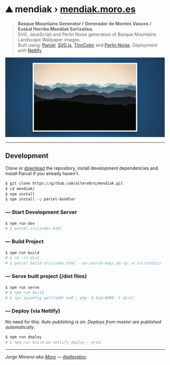 # ⛰️ mendiak &rsaquo; [mendiak.moro.es](https://mendiak.moro.es)

> **Basque Mountains Generator / Generador de Montes Vascos / Euskal Herriko Mendiak Sortzailea.**  
> SVG, JavaScript and Perlin Noise generation of Basque Mountains Landscape Wallpaper Images.  
> Built using: [Parcel](https://parceljs.org/), [SVG,js](https://svgjs.com/), [TinyColor](https://github.com/bgrins/TinyColor) and [Perlin Noise](https://www.npmjs.com/package/perlin-noise-3d). Deployment with [Netlify](https://www.netlify.com/)

[![mendiak](src/static/mendiak.jpg)](https://mendiak.moro.es)

---

## Development

Clone or [download](https://github.com/alterebro/mendiak/archive/master.zip) the repository, install development dependencies and install Parcel if you already haven't.

```sh
$ git clone https://github.com/alterebro/mendiak.git
$ cd mendiak/
$ npm install
$ npm install -g parcel-bundler
```

### — Start Development Server

```sh
$ npm run dev
# $ parcel src/index.html
```

### — Build Project

```sh
$ npm run build
# $ rm -rf dist
# $ parcel build src/index.html --no-source-maps && cp -a src/static/. dist/
```

### — Serve built project (/dist files)

```sh
$ npm run serve
# $ npm run build
# $ ip=`ipconfig getifaddr en0`; php -S $ip:8000 -t dist/
```

### — Deploy (via Netlify)

No need for this: *Auto publishing is on. Deploys from master are published automatically*.

```sh
$ npm run deploy
# $ npm run build && netlify deploy --prod
```

---

*Jorge Moreno aka [Moro](https://moro.es) &mdash; [@alterebro](https://twitter.com/alterebro)*.
